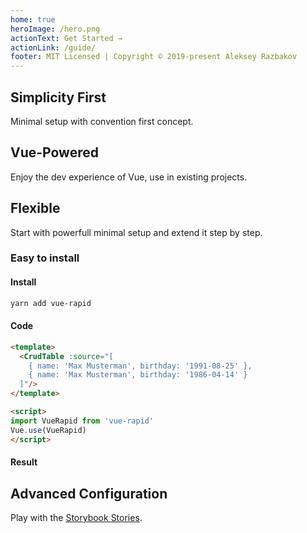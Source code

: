 ```yaml
---
home: true
heroImage: /hero.png
actionText: Get Started →
actionLink: /guide/
footer: MIT Licensed | Copyright © 2019-present Aleksey Razbakov
---
```


<div class="features">
  <div class="feature">
    <h2>Simplicity First</h2>
    <p>Minimal setup with convention first concept.</p>
  </div>
  <div class="feature">
    <h2>Vue-Powered</h2>
    <p>Enjoy the dev experience of Vue, use in existing projects.</p>
  </div>
  <div class="feature">
    <h2>Flexible</h2>
    <p>Start with powerfull minimal setup and extend it step by step.</p>
  </div>
</div>

### Easy to install

#### Install

```bash
yarn add vue-rapid
```

#### Code

```html
<template>
  <CrudTable :source="[
    { name: 'Max Musterman', birthday: '1991-08-25' },
    { name: 'Max Musterman', birthday: '1986-04-14' }
  ]"/>
</template>

<script>
import VueRapid from 'vue-rapid'
Vue.use(VueRapid)
</script>
```

#### Result

<CrudTable :source="[{ name: 'Max Musterman', birthday: '1991-08-25' }, { name: 'Max Musterman', birthday: '1986-04-14' }]"/>

## Advanced Configuration

Play with the [Storybook Stories](https://vue-rapid.netlify.com/storybook/).

